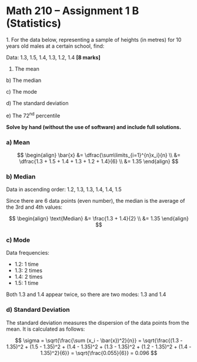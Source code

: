 # Math 210 – Assignment 1 B (Statistics)

1\. For the data below, representing a sample of heights (in metres) for
10 years old males at a certain school, find:

Data: 1.3, 1.5, 1.4, 1.3, 1.2, 1.4 **\[8 marks\]**

1)  The mean

b\) The median

c\) The mode

d\) The standard deviation

e\) The 72<sup>nd</sup> percentile

**Solve by hand (without the use of software) and include full
solutions.**

### a) Mean

$$
\begin{align}
\bar{x}
&= \dfrac{\sum\limits_{i=1}^{n}x_i}{n} \\
&= \dfrac{1.3 + 1.5 + 1.4 + 1.3 + 1.2 + 1.4}{6} \\
&= 1.35
\end{align}
$$

### b) Median

Data in ascending order: 1.2, 1.3, 1.3, 1.4, 1.4, 1.5

Since there are 6 data points (even number), the median is the average
of the 3rd and 4th values:

$$
\begin{align}
\text{Median}
&= \frac{1.3 + 1.4}{2} \\
&= 1.35
\end{align}
$$

### c) Mode

Data frequencies:

- 1.2: 1 time
- 1.3: 2 times
- 1.4: 2 times
- 1.5: 1 time

Both 1.3 and 1.4 appear twice, so there are two modes: 1.3 and 1.4

### d) Standard Deviation

The standard deviation measures the dispersion of the data points from
the mean. It is calculated as follows:

$$
\sigma = \sqrt{\frac{\sum (x_i - \bar{x})^2}{n}} = \sqrt{\frac{(1.3 - 1.35)^2 + (1.5 - 1.35)^2 + (1.4 - 1.35)^2 + (1.3 - 1.35)^2 + (1.2 - 1.35)^2 + (1.4 - 1.35)^2}{6}} = \sqrt{\frac{0.055}{6}} = 0.096
$$
